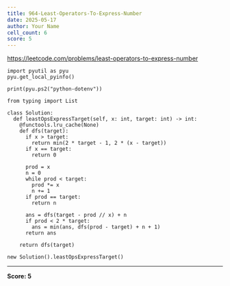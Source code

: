 ```yaml
---
title: 964-Least-Operators-To-Express-Number
date: 2025-05-17
author: Your Name
cell_count: 6
score: 5
---
```


https://leetcode.com/problems/least-operators-to-express-number


```
import pyutil as pyu
pyu.get_local_pyinfo()
```


```
print(pyu.ps2("python-dotenv"))
```


```
from typing import List
```


```
class Solution:
  def leastOpsExpressTarget(self, x: int, target: int) -> int:
    @functools.lru_cache(None)
    def dfs(target):
      if x > target:
        return min(2 * target - 1, 2 * (x - target))
      if x == target:
        return 0

      prod = x
      n = 0
      while prod < target:
        prod *= x
        n += 1
      if prod == target:
        return n

      ans = dfs(target - prod // x) + n
      if prod < 2 * target:
        ans = min(ans, dfs(prod - target) + n + 1)
      return ans

    return dfs(target)
```


```
new Solution().leastOpsExpressTarget()
```


---
**Score: 5**
